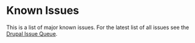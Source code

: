 # Known Issues

This is a list of major known issues. For the latest list of all issues see the
[Drupal Issue Queue][drupal-queue].

<!-- Links Referenced -->

[drupal-queue]:                https://github.com/drupalwxt/fgp?categories=All
